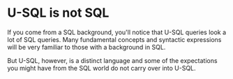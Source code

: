 # U-SQL is not SQL

If you come from a SQL background, you'll notice that U-SQL queries look a lot of SQL queries. Many fundamental concepts and syntactic expressions will be very familiar to those with a background in SQL.

But U-SQL, however, is a distinct language and some of the expectations you might have from the SQL world do not carry over into U-SQL.


